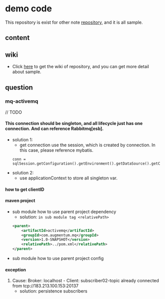 # demo code

This repository is exist for other note [repository](https://github.com/Alice52/java-ocean), and it is all sample.

## content

## wiki

- Click [here](https://github.com/Alice52/DemoCode/wiki) to get the wiki of repository, and you can get more detail about sample.

## question

### mq-activemq

// TODO

#### This connection should be singleton, and all lifecycle just has one connection. And can reference Rabbitmq[esb].

- solution 1:
  - get connection use the session, which is created by connection. In this case, please reference mybatis.
  ```
  conn =  sqlSession.getConfiguration().getEnvironment().getDataSource().getConnection();
  ```
- solution 2:
  - use applicationContext to store all singleton var.

#### how to get clientID

#### maven project

- sub module how to use parent project dependency
  - solution: `in sub module tag <relativePath>`
  ```xml
  <parent>
      <artifactId>activemq</artifactId>
      <groupId>com.augmentum.mq</groupId>
      <version>1.0-SNAPSHOT</version>
      <relativePath>../pom.xml</relativePath>
  </parent>
  ```
- sub module how to use parent project config

#### exception

1. Cause: Broker: localhost - Client: subscriber02-topic already connected from tcp://183.213.100.153:20137
   - solution: persistence subscribers
